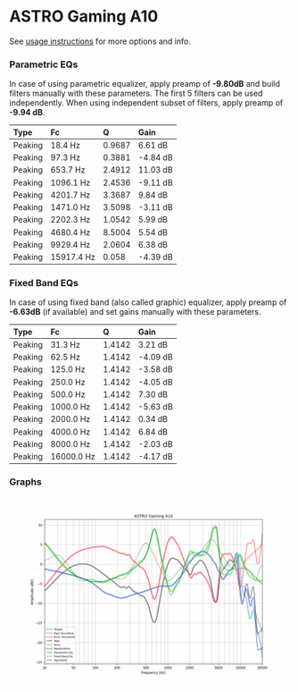 # ASTRO Gaming A10
See [usage instructions](https://github.com/jaakkopasanen/AutoEq#usage) for more options and info.

### Parametric EQs
In case of using parametric equalizer, apply preamp of **-9.80dB** and build filters manually
with these parameters. The first 5 filters can be used independently.
When using independent subset of filters, apply preamp of **-9.94 dB**.

| Type    | Fc         |      Q | Gain     |
|:--------|:-----------|:-------|:---------|
| Peaking | 18.4 Hz    | 0.9687 | 6.61 dB  |
| Peaking | 97.3 Hz    | 0.3881 | -4.84 dB |
| Peaking | 653.7 Hz   | 2.4912 | 11.03 dB |
| Peaking | 1096.1 Hz  | 2.4536 | -9.11 dB |
| Peaking | 4201.7 Hz  | 3.3687 | 9.84 dB  |
| Peaking | 1471.0 Hz  | 3.5098 | -3.11 dB |
| Peaking | 2202.3 Hz  | 1.0542 | 5.99 dB  |
| Peaking | 4680.4 Hz  | 8.5004 | 5.54 dB  |
| Peaking | 9929.4 Hz  | 2.0604 | 6.38 dB  |
| Peaking | 15917.4 Hz | 0.058  | -4.39 dB |

### Fixed Band EQs
In case of using fixed band (also called graphic) equalizer, apply preamp of **-6.63dB**
(if available) and set gains manually with these parameters.

| Type    | Fc         |      Q | Gain     |
|:--------|:-----------|:-------|:---------|
| Peaking | 31.3 Hz    | 1.4142 | 3.21 dB  |
| Peaking | 62.5 Hz    | 1.4142 | -4.09 dB |
| Peaking | 125.0 Hz   | 1.4142 | -3.58 dB |
| Peaking | 250.0 Hz   | 1.4142 | -4.05 dB |
| Peaking | 500.0 Hz   | 1.4142 | 7.30 dB  |
| Peaking | 1000.0 Hz  | 1.4142 | -5.63 dB |
| Peaking | 2000.0 Hz  | 1.4142 | 0.34 dB  |
| Peaking | 4000.0 Hz  | 1.4142 | 6.84 dB  |
| Peaking | 8000.0 Hz  | 1.4142 | -2.03 dB |
| Peaking | 16000.0 Hz | 1.4142 | -4.17 dB |

### Graphs
![](./ASTRO%20Gaming%20A10.png)